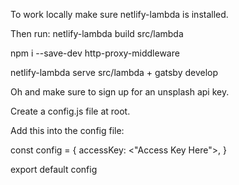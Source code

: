 To work locally make sure netlify-lambda is installed.


Then run: netlify-lambda build src/lambda


npm i --save-dev http-proxy-middleware


netlify-lambda serve src/lambda + gatsby develop

Oh and make sure to sign up for an unsplash api key. 

Create a config.js file at root.

Add this into the config file:

const config = {
    accessKey: <"Access Key Here">,
  }
  
  export default config
